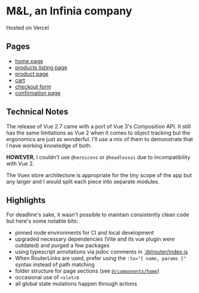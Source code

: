 # M&L, an Infinia company

Hosted on Vercel

## Pages
* [home page](https://m-and-l.vercel.app/)
* [products listing page](https://m-and-l.vercel.app/products)
* [product page](https://m-and-l.vercel.app/product/1)
* [cart](https://m-and-l.vercel.app/cart)
* [checkout form](https://m-and-l.vercel.app/checkout)
* [confirmation page](https://m-and-l.vercel.app/thank-you)

## Technical Notes

The release of Vue 2.7 came with a port of Vue 3's Composition API. It still has the same limitations as Vue 2 when it comes to object tracking but the ergonomics are just as wonderful. I'll use a mix of them to demonstrate that I have working knowledge of both.

**HOWEVER**, I couldn't use `@heroicons` or `@headlessui` due to incompatibility with Vue 2.

The Vuex store architecture is appropriate for the tiny scope of the app but any larger and I would split each piece into separate modules.

## Highlights

For deadline's sake, it wasn't possible to maintain consistently clean code but here's some notable bits:

* pinned node environments for CI and local development
* upgraded necessary dependencies (Vite and its vue plugin were outdated) and purged a few packages
* using typescript annotations via jsdoc comments in [`@/router/index.js](./src/router/index.js)
* When RouterLinks are used, prefer using the `:to="{ name, params }"` syntax instead of path matching
* folder structure for page sections (see [`@/components/home`](./src/components/home))
* occasional use of `<slot>`s
* all global state mutations happen through actions